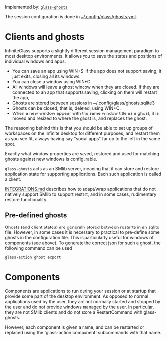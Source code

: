 Implemented by: [`glass-ghosts`](../glass-ghosts)

The session configuration is done in
[~/.config/glass/ghosts.yml](../glass-config-init/glass_config_init/ghosts.yml).


# Clients and ghosts

InfiniteGlass supports a slightly different session management paradigm to most desktop environments. It allows you to save
the states and positions of individual windows and apps:

* You can save an app using WIN+S. If the app does not support saving, it just exits, closing all its windows.
* You can close a window using WIN+C.
* All windows will leave a ghost window when they are closed. If they are connected to an app that supports saving,
  clicking on them will restart the app,
* Ghosts are stored between sessions in ~/.config/glass/ghosts.sqlite3
* Ghosts can be closed, that is, deleted, using WIN+C.
* When a new window appear with the same window title as a ghost, it is moved and resized to where the ghost is,
  and replaces the ghost. 

The reasoning behind this is that you should be able to set up groups of workspaces on the infinite desktop for different
purposes, and restart them as you see fit, always having say "social apps" far up to the left in the same spot.

Exactly what window properties are saved, restored and used for matching ghosts against new windows is
configurable.

`glass-ghosts` acts as an SMlib server, meaning that it can
store and restore application state for supporting applications. Each
such application is called a client.

[INTEGRATIONS.md](INTEGRATIONS.md) describes how to adapt/wrap applications that do not natively support SMlib to
support restart, and in some cases, rudimentary restore functionality.

## Pre-defined ghosts

Ghosts (and client states) are generally stored between restarts in
an sqlite file. However, in some cases it is necessary to practical to
pre-define some ghosts in the configuration file. This is
particularly useful for windows of components (see above). To generate the correct json for such a ghost, the following command can be used

    glass-action ghost export

# Components

Components are applications to run during your session or at startup
that provide some part of the desktop environment. As opposed to
normal applications used by the user, they are not normally started
and stopped by the user and do not provide windows managed by the
user. In particular, they are not SMlib clients and do not store a
RestartCommand with glass-ghosts.

However, each component is given a name, and can be restarted or
replaced using the 'glass-action component' subcommands with that
name.
